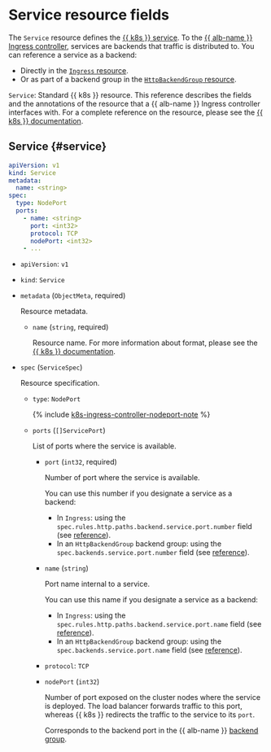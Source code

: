 # Service resource fields

The `Service` resource defines the [{{ k8s }} service](../../managed-kubernetes/concepts/index.md#service). To the [{{ alb-name }} Ingress controller](../tools/k8s-ingress-controller/index.md), services are backends that traffic is distributed to. You can reference a service as a backend:

* Directly in the [`Ingress` resource](ingress.md).
* Or as part of a backend group in the [`HttpBackendGroup` resource](http-backend-group.md).

`Service`: Standard {{ k8s }} resource. This reference describes the fields and the annotations of the resource that a {{ alb-name }} Ingress controller interfaces with. For a complete reference on the resource, please see the [{{ k8s }} documentation](https://kubernetes.io/docs/reference/kubernetes-api/service-resources/service-v1/).

## Service {#service}

```yaml
apiVersion: v1
kind: Service
metadata:
  name: <string>
spec:
  type: NodePort
  ports:
    - name: <string>
      port: <int32>
      protocol: TCP
      nodePort: <int32>
    - ...
```

* `apiVersion`: `v1`
* `kind`: `Service`
* `metadata` (`ObjectMeta`, required)

   Resource metadata.

   * `name` (`string`, required)

      Resource name. For more information about format, please see the [{{ k8s }} documentation](https://kubernetes.io/docs/concepts/overview/working-with-objects/names/#names).

* `spec` (`ServiceSpec`)

   Resource specification.

   * `type`: `NodePort`

      {% include [k8s-ingress-controller-nodeport-note](../../_includes/application-load-balancer/k8s-ingress-controller-nodeport-note.md) %}

   * `ports` (`[]ServicePort`)

      List of ports where the service is available.

      * `port` (`int32`, required)

         Number of port where the service is available.

         You can use this number if you designate a service as a backend:

         * In `Ingress`: using the `spec.rules.http.paths.backend.service.port.number` field (see [reference](ingress.md)).
         * In an `HttpBackendGroup` backend group: using the `spec.backends.service.port.number` field (see [reference](http-backend-group.md)).

      * `name` (`string`)

         Port name internal to a service.

         You can use this name if you designate a service as a backend:

         * In `Ingress`: using the `spec.rules.http.paths.backend.service.port.name` field (see [reference](ingress.md)).
         * In an `HttpBackendGroup` backend group: using the `spec.backends.service.port.name` field (see [reference](http-backend-group.md)).

      * `protocol`: `TCP`
      * `nodePort` (`int32`)

         Number of port exposed on the cluster nodes where the service is deployed. The load balancer forwards traffic to this port, whereas {{ k8s }} redirects the traffic to the service to its `port`.

         Corresponds to the backend port in the {{ alb-name }} [backend group](../concepts/backend-group.md).